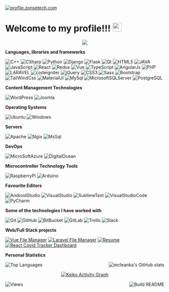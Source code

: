 [![profile.zonsetech.com](https://img.shields.io/badge/-zonse.com-006699?style=for-the-badge&logo=python&logoColor=white)](http://www.zonse.com/)

<h1>
  Welcome to my profile!!!
  <img src="https://media.giphy.com/media/hvRJCLFzcasrR4ia7z/giphy.gif" width="28">
</h1>

<p align="center">
  <img src="https://readme-typing-svg.herokuapp.com?size=22&center=true&vCenter=true&width=480&lines=Hey%2C+I+'am+Mclean+Classic+Kasambala.;Love+to+learn%2C+analyze%2C+and+apply.;Passionate+about+Software+Development.;Am+full-stack+Developer.;Feel+free+to+connect+with+me.;Nice+to+meet+you...!">
</p>

**Languages, libraries and frameworks**

![C++](https://img.shields.io/badge/-C++-000000?style=flat&logo=C%2B%2B&logoColor=00599C)
![CSharp](https://img.shields.io/badge/-CSharp-000000?style=flat&logo=CSharp&logoColor=00599C)
![Python](https://img.shields.io/badge/-Python-000000?style=flat&logo=Python)
![Django](https://img.shields.io/badge/-Django-000000?style=flat&logo=Django)
![Flask](https://img.shields.io/badge/-Flask-000000?style=flat&logo=Flask)
![Qt](https://img.shields.io/badge/-Qt-000000?style=flat&logo=Qt)
![HTML5](https://img.shields.io/badge/-HTML5-000000?style=flat&logo=HTML5)
![JAVA](https://img.shields.io/badge/-JAVA-000000?style=flat&logo=JAVA)
![JavaScript](https://img.shields.io/badge/-JavaScript-000000?style=flat&logo=javascript)
![React](https://img.shields.io/badge/-React-000000?style=flat&logo=React&logoColor=61DAFB)
![Redux](https://img.shields.io/badge/-Redux-000000?style=flat&logo=Redux&logoColor=61DAFB)
![Vue](https://img.shields.io/badge/-Vue-000000?style=flat&logo=Vue.js&logoColor=1dd1a1)
![TypeScript](https://img.shields.io/badge/-TypeScript-000000?style=flat&logo=typescript&logoColor=007ACC)
![AngularJs](https://img.shields.io/badge/-AngularJs-000000?style=flat&logo=Angular)
![PHP](https://img.shields.io/badge/-PHP-000000?style=flat&logo=PHP)
![LARAVEL](https://img.shields.io/badge/-LARAVEL-000000?style=flat&logo=LARAVEL)
![codeigniter](https://img.shields.io/badge/-codeigniter-000000?style=flat&logo=codeigniter)
![jQuery](https://img.shields.io/badge/-jQuery-000000?style=flat&logo=jQuery&logoColor=0769AD)
![CSS3](https://img.shields.io/badge/-CSS3-000000?style=flat&logo=CSS3&logoColor=0769AD)
![Sass](https://img.shields.io/badge/-Sass-000000?style=flat&logo=Sass)
![Bootstrap](https://img.shields.io/badge/-Bootstrap-000000?style=flat&logo=Bootstrap)
![TailWindCss](https://img.shields.io/badge/-TailWindCss-000000?style=flat&logo=TailWindCss)
![MaterialUI](https://img.shields.io/badge/-MaterialUI-000000?style=flat&logo=MaterialUI)
![MySql](https://img.shields.io/badge/-MySql-000000?style=flat&logo=MySql)
![MicrosoftSQLServer](https://img.shields.io/badge/-MicrosoftSQLServer-000000?style=flat&logo=MicrosoftSQLServer)
![PostgreSQL](https://img.shields.io/badge/-PostgreSQL-000000?style=flat&logo=PostgreSQL)

**Content Management Technologies**

![WordPress](https://img.shields.io/badge/-WordPress-006699?style=flat&logo=WordPress)
![Joomla](https://img.shields.io/badge/-Joomla-000000?style=flat&logo=Joomla)

**Operating Systems**

![Ubuntu](https://img.shields.io/badge/-Ubuntu-000000?style=flat&logo=ubuntu)
![Windows](https://img.shields.io/badge/-Windows-000000?style=flat&logo=windows)

**Servers**

![Apache](https://img.shields.io/badge/-Apache-000000?style=flat&logo=Apache)
![Ngix](https://img.shields.io/badge/-Ngix-000000?style=flat&logo=windows)
![MsSql](https://img.shields.io/badge/-MsSql-000000?style=flat&logo=sqlite)

**DevOps**

![MicroSoftAzure](https://img.shields.io/badge/-MicroSoftAzure-000000?style=flat&logo=MicroSoftAzure)
![DigitalOcean](https://img.shields.io/badge/-DigitalOcean-000000?style=flat&logo=DigitalOcean)

**Microcontroller Technology Tools**

![RaspberryPi](https://img.shields.io/badge/-RaspberryPi-000000?style=flat&logo=RaspberryPi)
![Arduino](https://img.shields.io/badge/-Arduino-000000?style=flat&logo=Arduino)

**Favourite Editors**

![AndroidStudio](https://img.shields.io/badge/-AndroidStudio-000000?style=flat&logo=AndroidStudio)
![VisualStudio](https://img.shields.io/badge/-VisualStudio-000000?style=flat&logo=VisualStudio)
![SublimeText](https://img.shields.io/badge/-SublimeText-000000?style=flat&logo=SublimeText)
![VisualStudioCode](https://img.shields.io/badge/-VisualStudioCode-000000?style=flat&logo=VisualStudioCode&logoColor=00599C)
![PyCharm](https://img.shields.io/badge/-PyCharm-000000?style=flat&logo=PyCharm&logoColor=1dd1a1)

**Some of the technologies I have worked with**

![Git](https://img.shields.io/badge/-Git-000000?style=flat&logo=git&logoColor=F05032)
![GitHub](https://img.shields.io/badge/-GitHub-000000?style=flat&logo=github)
![BitBucket](https://img.shields.io/badge/-BitBucket-000000?style=flat&logo=BitBucket)
![GitLab](https://img.shields.io/badge/-GitLab-000000?style=flat&logo=GitLab)
![Trello](https://img.shields.io/badge/-Trello-006699?style=flat&logo=Trello)
![Slack](https://img.shields.io/badge/-Slack-f66d9b?style=flat&logo=Slack)

**Web/Full Stack projects**

[![Vue File Manager](https://img.shields.io/badge/-🧬&nbsp;&nbsp;Vue&nbsp;File&nbsp;Manager-000000?style=flat)](https://github.com/mcleanka/vue-file-manager)
[![Laravel File Manager](https://img.shields.io/badge/🦠&nbsp;&nbsp;Laravel&nbsp;File&nbsp;Manager-000000?style=flat)](https://github.com/mcleanka/laravel-file-manager)
[![Resume](https://img.shields.io/badge/-📰&nbsp;&nbsp;Resume&nbsp;Clone-000000?style=flat)](https://github.com/mcleanka/resume)
[![React Covid Tracker Dashboard](https://img.shields.io/badge/-🃏&nbsp;&nbsp;React&nbsp;Covid&nbsp;Tracker&nbsp;Dashboard-000000?style=flat)](https://github.com/mcleanka/react-covid-tracker-dashboard)

**Personal Statistics**

<img align="right" alt="mcleanka's GitHub stats" src="https://github-readme-stats.vercel.app/api?username=mcleanka&count_private=0&show_icons=true&" />
  
![Top Languages](https://github-readme-stats.vercel.app/api/top-langs/?username=mcleanka&exclude_repo=mcforge)

<p align="center">
  <a href="https://github.com/ashutosh00710/github-readme-activity-graph"><img alt="Keiko Activity Graph" src="https://activity-graph.herokuapp.com/graph?username=mcleanka&bg_color=EFEFEF&color=006699&line=00599C&point=666666&hide_border=true" /></a>
</p>
  
![Views](https://komarev.com/ghpvc/?username=mcleanka) <a href="https://github.com/mcleanka/mcleanka/actions"><img src="https://github.com/colinodell/colinodell/workflows/Build%20README/badge.svg" align="right" alt="Build README"></a>
